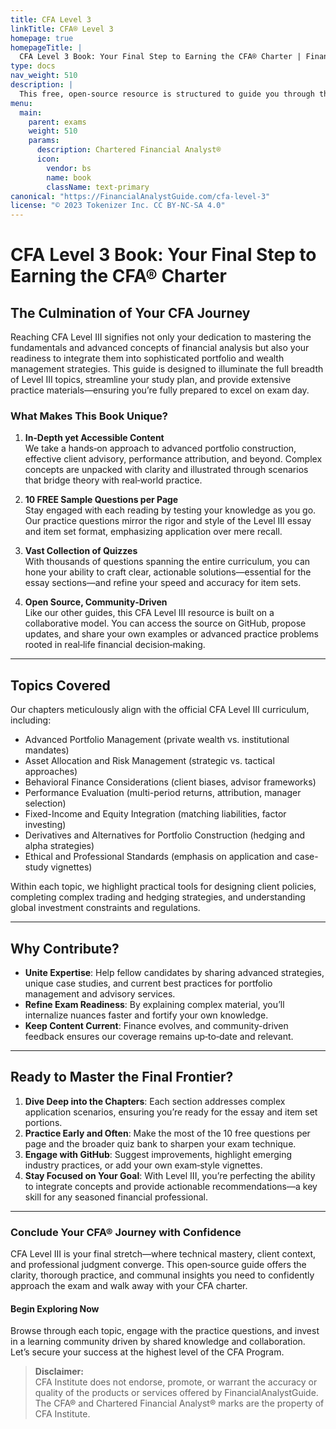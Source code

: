 ```yaml
---
title: CFA Level 3
linkTitle: CFA® Level 3
homepage: true
homepageTitle: |
  CFA Level 3 Book: Your Final Step to Earning the CFA® Charter | FinancialAnalystGuide.com
type: docs
nav_weight: 510
description: |
  This free, open‐source resource is structured to guide you through the final challenge of the CFA Program: Level III. Building upon the foundations of Levels I and II, we delve into advanced portfolio management, wealth planning, and nuanced application of investment principles. Explore practice questions, real‐world examples, and benefit from an active community of learners and contributors.
menu:
  main:
    parent: exams
    weight: 510
    params:
      description: Chartered Financial Analyst®
      icon:
        vendor: bs
        name: book
        className: text-primary
canonical: "https://FinancialAnalystGuide.com/cfa-level-3"
license: "© 2023 Tokenizer Inc. CC BY-NC-SA 4.0"
---
```


# CFA Level 3 Book: Your Final Step to Earning the CFA® Charter

## The Culmination of Your CFA Journey

Reaching CFA Level III signifies not only your dedication to mastering the fundamentals and advanced concepts of financial analysis but also your readiness to integrate them into sophisticated portfolio and wealth management strategies. This guide is designed to illuminate the full breadth of Level III topics, streamline your study plan, and provide extensive practice materials—ensuring you’re fully prepared to excel on exam day.

### What Makes This Book Unique?

1. **In‐Depth yet Accessible Content**  
   We take a hands‐on approach to advanced portfolio construction, effective client advisory, performance attribution, and beyond. Complex concepts are unpacked with clarity and illustrated through scenarios that bridge theory with real‐world practice.

2. **10 FREE Sample Questions per Page**  
   Stay engaged with each reading by testing your knowledge as you go. Our practice questions mirror the rigor and style of the Level III essay and item set format, emphasizing application over mere recall.

3. **Vast Collection of Quizzes**  
   With thousands of questions spanning the entire curriculum, you can hone your ability to craft clear, actionable solutions—essential for the essay sections—and refine your speed and accuracy for item sets.

4. **Open Source, Community‐Driven**  
   Like our other guides, this CFA Level III resource is built on a collaborative model. You can access the source on GitHub, propose updates, and share your own examples or advanced practice problems rooted in real‐life financial decision‐making.

---

## Topics Covered

Our chapters meticulously align with the official CFA Level III curriculum, including:

- Advanced Portfolio Management (private wealth vs. institutional mandates)  
- Asset Allocation and Risk Management (strategic vs. tactical approaches)  
- Behavioral Finance Considerations (client biases, advisor frameworks)  
- Performance Evaluation (multi-period returns, attribution, manager selection)  
- Fixed-Income and Equity Integration (matching liabilities, factor investing)  
- Derivatives and Alternatives for Portfolio Construction (hedging and alpha strategies)  
- Ethical and Professional Standards (emphasis on application and case-study vignettes)

Within each topic, we highlight practical tools for designing client policies, completing complex trading and hedging strategies, and understanding global investment constraints and regulations.

---

## Why Contribute?

- **Unite Expertise**: Help fellow candidates by sharing advanced strategies, unique case studies, and current best practices for portfolio management and advisory services.  
- **Refine Exam Readiness**: By explaining complex material, you’ll internalize nuances faster and fortify your own knowledge.  
- **Keep Content Current**: Finance evolves, and community-driven feedback ensures our coverage remains up‐to‐date and relevant.

---

## Ready to Master the Final Frontier?

1. **Dive Deep into the Chapters**: Each section addresses complex application scenarios, ensuring you’re ready for the essay and item set portions.  
2. **Practice Early and Often**: Make the most of the 10 free questions per page and the broader quiz bank to sharpen your exam technique.  
3. **Engage with GitHub**: Suggest improvements, highlight emerging industry practices, or add your own exam‐style vignettes.  
4. **Stay Focused on Your Goal**: With Level III, you’re perfecting the ability to integrate concepts and provide actionable recommendations—a key skill for any seasoned financial professional.

---

### Conclude Your CFA® Journey with Confidence

CFA Level III is your final stretch—where technical mastery, client context, and professional judgment converge. This open‐source guide offers the clarity, thorough practice, and communal insights you need to confidently approach the exam and walk away with your CFA charter.

#### Begin Exploring Now  
Browse through each topic, engage with the practice questions, and invest in a learning community driven by shared knowledge and collaboration. Let’s secure your success at the highest level of the CFA Program.

> **Disclaimer:**  
> CFA Institute does not endorse, promote, or warrant the accuracy or quality of the products or services offered by FinancialAnalystGuide. The CFA® and Chartered Financial Analyst® marks are the property of CFA Institute.
